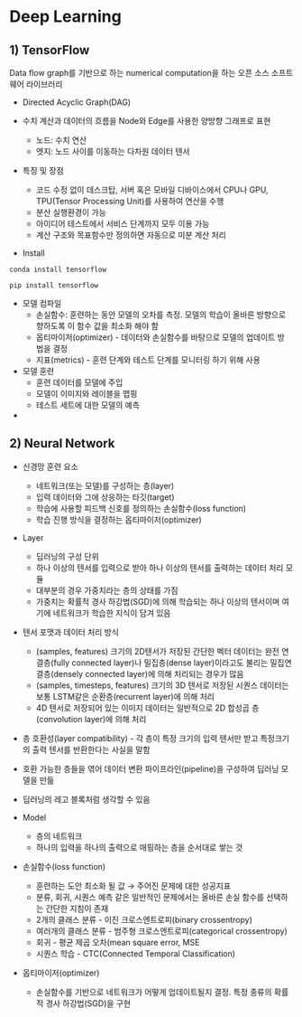 # Deep Learning



## 1) TensorFlow 



Data flow graph를 기반으로 하는 numerical computation을 하는 오픈 소스 소프트웨어 라이브러리



- Directed Acyclic Graph(DAG)
- 수치 계산과 데이터의 흐름을 Node와 Edge를 사용한 양방향 그래프로 표현
  - 노드: 수치 연산
  - 엣지: 노드 사이를 이동하는 다차원 데이터 텐서



- 특징 및 장점
  - 코드 수정 없이 데스크탑, 서버 혹은 모바일 디바이스에서 CPU나 GPU, TPU(Tensor Processing Unit)를 사용하여 연산을 수행
  - 분산 실행환경이 가능
  - 아이디어 테스트에서 서비스 단계까지 모두 이용 가능
  - 계산 구조와 목표함수만 정의하면 자동으로 미분 계산 처리



- Install

```
conda install tensorflow

pip install tensorflow
```



- 모델 컴파일
  - 손실함수: 훈련하는 동안 모델의 오차를 측정. 모델의 학습이 올바른 방향으로 향하도록 이 함수 값을 최소화 해야 함
  - 옵티마이저(optimizer) - 데이터와 손실함수를 바탕으로 모델의 업데이트 방
    법을 결정
  - 지표(metrics) - 훈련 단계와 테스트 단계를 모니터링 하기 위해 사용
- 모델 훈련
  - 훈련 데이터를 모델에 주입
  - 모델이 이미지와 레이블을 맵핑
  - 테스트 세트에 대한 모델의 예측
- 



## 2) Neural Network



- 신경망 훈련 요소
  - 네트워크(또는 모델)를 구성하는 층(layer)
  - 입력 데이터와 그에 상응하는 타깃(target)
  - 학습에 사용할 피드백 신호를 정의하는 손실함수(loss function)
  - 학습 진행 방식을 결정하는 옵티마이저(optimizer)
- Layer
  - 딥러닝의 구성 단위
  -  하나 이상의 텐서를 입력으로 받아 하나 이상의 텐서를 출력하는 데이터 처리 모듈
  - 대부분의 경우 가중치라는 층의 상태를 가짐
  - 가중치는 확률적 경사 하강법(SGD)에 의해 학습되는 하나 이상의 텐서이며 여기에 네트워크가 학습한 지식이 담겨 있음
- 텐서 포맷과 데이터 처리 방식
  - (samples, features) 크기의 2D텐서가 저장된 간단한 벡터 데이터는 완전 연결층(fully connected layer)나 밀집층(dense layer)이라고도 불리는 밀집연결층(densely connected layer)에 의해 처리되는 경우가 많음
  - (samples, timesteps, features) 크기의 3D 텐서로 저장된 시퀀스 데이터는 보통 LSTM같은 순환층(recurrent layer)에 의해 처리
  - 4D 텐서로 저장되어 있는 이미지 데이터는 일반적으로 2D 합성곱 층(convolution layer)에 의해 처리
- 층 호환성(layer compatibility) - 각 층이 특정 크기의 입력 텐서만 받고 특정크기의 출력 텐서를 반환한다는 사실을 말함
- 호환 가능한 층들을 엮어 데이터 변환 파이프라인(pipeline)을 구성하여 딥러닝 모델을 만듦
- 딥러닝의 레고 블록처럼 생각할 수 있음



- Model
  - 층의 네트워크
  - 하나의 입력을 하나의 출력으로 매핑하는 층을 순서대로 쌓는 것



- 손실함수(loss function)
  - 훈련하는 도안 최소화 될 값 → 주어진 문제에 대한 성공지표
  - 분류, 회귀, 시퀀스 예측 같은 일반적인 문제에서는 올바른 손실 함수를 선택하는
    간단한 지침이 존재
  - 2개의 클래스 분류 - 이진 크로스엔트로피(binary crossentropy)
  - 여러개의 클래스 분류 - 범주형 크로스엔트로피(categorical crossentropy)
  - 회귀 - 평균 제곱 오차(mean square error, MSE
  - 시퀀스 학습 - CTC(Connected Temporal Classification)





- 옵티마이저(optimizer)
  - 손실함수를 기반으로 네트워크가 어떻게 업데이트될지 결정. 특정 종류의 확률적 경사 하강법(SGD)을 구현

